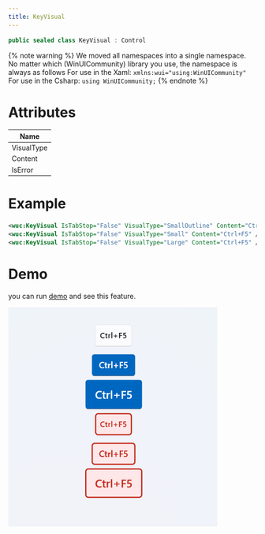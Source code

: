 ```yaml
---
title: KeyVisual
---
```


```cs
public sealed class KeyVisual : Control
```

{% note warning %}
We moved all namespaces into a single namespace. No matter which (WinUICommunity) library you use, the namespace is always as follows
For use in the Xaml:
`xmlns:wui="using:WinUICommunity"`
For use in the Csharp:
`using WinUICommunity;`
{% endnote %}

# Attributes

|Name|
|-|
|VisualType|
|Content|
|IsError|

# Example

```xml
<wuc:KeyVisual IsTabStop="False" VisualType="SmallOutline" Content="Ctrl+F5" />
<wuc:KeyVisual IsTabStop="False" VisualType="Small" Content="Ctrl+F5" />
<wuc:KeyVisual IsTabStop="False" VisualType="Large" Content="Ctrl+F5" />
```

# Demo
you can run [demo](https://github.com/WinUICommunity/WinUICommunity) and see this feature.

![WinUICommunity](https://raw.githubusercontent.com/ghost1372/Resources/main/SettingsUI/Samples/KeyVisual.png)

